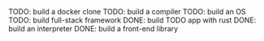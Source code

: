 TODO: build a docker clone
TODO: build a compiler 
TODO: build an OS
TODO: build full-stack framework
DONE: build TODO app with rust
DONE: build an interpreter
DONE: build a front-end library

